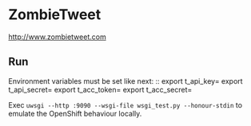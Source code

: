 ZombieTweet
===========

http://www.zombietweet.com

Run
---

Environment variables must be set like next: ::
    export t_api_key=<yourdata>
    export t_api_secret=<yourdata>
    export t_acc_token=<yourdata>
    export t_acc_secret=<yourdata>

Exec ``uwsgi --http :9090 --wsgi-file wsgi_test.py --honour-stdin`` to emulate the OpenShift behaviour locally.
